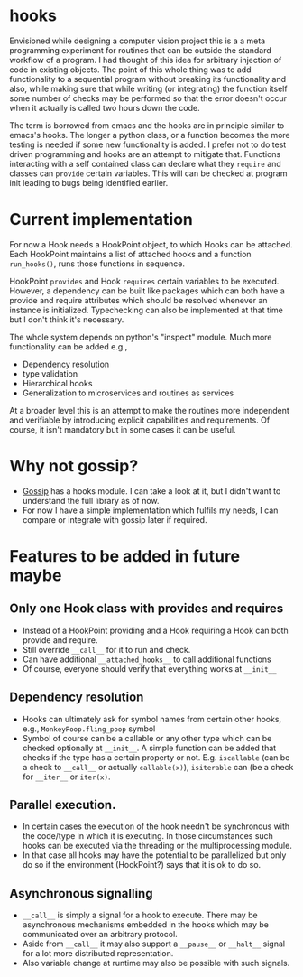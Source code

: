 # hooks

Envisioned while designing a computer vision project this is a a meta
programming experiment for routines that can be outside the standard
workflow of a program. I had thought of this idea for arbitrary
injection of code in existing objects. The point of this whole thing
was to add functionality to a sequential program without breaking its
functionality and also, while making sure that while writing (or
integrating) the function itself some number of checks may be
performed so that the error doesn't occur when it actually is called
two hours down the code.

The term is borrowed from emacs and the hooks are in principle similar
to emacs's hooks. The longer a python class, or a function becomes the
more testing is needed if some new functionality is added. I prefer
not to do test driven programming and hooks are an attempt to mitigate
that. Functions interacting with a self contained class can declare
what they `require` and classes can `provide` certain variables. This
will can be checked at program init leading to bugs being identified
earlier.

# Current implementation

For now a Hook needs a HookPoint object, to which Hooks can be
attached. Each HookPoint maintains a list of attached hooks and a
function `run_hooks()`, runs those functions in sequence.

HookPoint `provides` and Hook `requires` certain variables to be
executed. However, a dependency can be built like packages which can
both have a provide and require attributes which should be resolved
whenever an instance is initialized. Typechecking can also be
implemented at that time but I don't think it's necessary.

The whole system depends on python's "inspect" module. Much more functionality can be added e.g., 
  - Dependency resolution
  - type validation
  - Hierarchical hooks
  - Generalization to microservices and routines as services

At a broader level this is an attempt to make the routines more
independent and verifiable by introducing explicit capabilities and
requirements. Of course, it isn't mandatory but in some cases it can
be useful.

# Why not gossip?

-   [Gossip](https://github.com/getslash/gossip/blob/develop/gossip/hooks.py) has a hooks module. I can take a look at it, but I didn't want to understand the full library as of now.
-   For now I have a simple implementation which fulfils my needs, I
    can compare or integrate with gossip later if required.

# Features to be added in future maybe

## Only one Hook class with provides and requires

-   Instead of a HookPoint providing and a Hook requiring a Hook can
    both provide and require.
-   Still override `__call__` for it to run and check.
-   Can have additional `__attached_hooks__` to call additional functions
-   Of course, everyone should verify that everything works at
    `__init__`


## Dependency resolution

-   Hooks can ultimately ask for symbol names from certain other
    hooks, e.g., `MonkeyPoop.fling_poop` symbol
-   Symbol of course can be a callable or any other type which can be
    checked optionally at `__init__`. A simple function can be added
    that checks if the type has a certain property or
    not. E.g. `iscallable` (can be a check to `__call__` or actually
    `callable(x)`), `isiterable` can (be a check for `__iter__` or
    `iter(x)`.


## Parallel execution.

-   In certain cases the execution of the hook needn't be
    synchronous with the code/type in which it is executing. In
    those circumstances such hooks can be executed via the
    threading or the multiprocessing module.
-   In that case all hooks may have the potential to be
    parallelized but only do so if the environment (HookPoint?)
    says that it is ok to do so.


## Asynchronous signalling

-  `__call__` is simply a signal for a hook to execute. There may be
    asynchronous mechanisms embedded in the hooks which may be
    communicated over an arbitrary protocol.
-   Aside from `__call__` it may also support a `__pause__` or
    `__halt__` signal for a lot more distributed representation.
-   Also variable change at runtime may also be possible with such
    signals.

